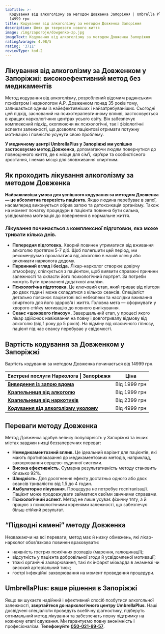 ```yaml
---
tabTitle: >-
  Кодування від алкоголізму за методом Довженка Запоріжжя | Umbrella Plus | Від
  14999 грн
title: Кодування від алкоголізму за методом Довженка Запоріжжя
description: Шлях до тверезого нового життя
image: /img/zaporoje/dowgenko-zp.jpg
imageText: Кодування від алкоголізму за методом Довженка Запоріжжя
ratingAvarage: 4.98/5
rating: '3711'
reviewType: kod-2
---
```


## Лікування від алкоголізму за Довженком у Запоріжжі: високоефективний метод без медикаментів

Метод кодування від алкоголізму, розроблений відомим радянським психіатром і наркологом А.Р. Довженком понад 35 років тому, залишається одним із найефективніших і найзатребуваніших. Сьогодні цей підхід, заснований на психотерапевтичному впливі, застосовується в кращих наркологічних центрах усього світу. Він забезпечує комплексний підхід, охоплюючи як психологічні, так і фізіологічні аспекти залежності, що дозволяє пацієнтові отримати потужну мотивацію і повністю усунути свою проблему.

**У медичному центрі UmbrellaPlus у Запоріжжі ми успішно застосовуємо метод Довженка,** допомагаючи людям повернутися до повноцінного життя, де є місце для сім’ї, кар’єри та особистісного зростання, і немає місця для зловживання спиртним.

## Як проходить лікування алкоголізму за методом Довженка

**Найважливіша умова для успішного кодування за методом Довженка — це абсолютна тверезість пацієнта.** Якщо людина перебуває в запої, насамперед виконується обрив запою та детоксикація організму. Також на момент початку процедури в пацієнта повинна бути сильна, усвідомлена мотивація до повернення в нормальне життя.

### Лікування починається з комплексної підготовки, яка може тривати кілька днів.

* **Попередня підготовка.** Хворий повинен утриматися від вживання алкоголю протягом 5-7 діб. Щоб полегшити цей період, ми рекомендуємо прокапатися від алкоголю в нашій клініці або викликати нарколога додому.
* **Первинний огляд і бесіда.** Лікар-нарколог створює довірчу атмосферу, спілкується з пацієнтом, щоб виявити справжні причини залежності та скласти його психологічний портрет. За потреби можуть бути призначені додаткові аналізи.
* **Психологічна підготовка.** Це ключовий етап, який триває від півтори до двох годин і може складатися з кількох сеансів. Спеціаліст детально пояснює пацієнтові всі небезпеки та наслідки вживання спиртного для його здоров’я і життя. Головна мета — сформувати у хворого стійку мотивацію до повного вилікування.
* **Сеанс «шокового гіпнозу».** Завершальний етап, у процесі якого лікар здійснює навіювання на повну і довготривалу відмову від алкоголю (від 1 року до 5 років). На відміну від класичного гіпнозу, пацієнт під час сеансу перебуває у свідомості.

## Вартість кодування за Довженком у Запоріжжі

Вартість кодування за методом Довженка починається від 14999 грн.

| Екстрені послуги Нарколога \| Запоріжжя                                                                    | Ціна         |
| ---------------------------------------------------------------------------------------------------------- | ------------ |
| **[Виведення із запою вдома](Vivod-iz-zapoia-na-domy-zaporozhye-ua)**                                      | Від 1999 грн |
| **[Крапельниця від алкоголю](Kapelnica_ot_alkogola_na_domy_zaporozhye-ua)**                                | Від 1999 грн |
| **[Крапельниця від наркотиків](https://umbrella-plus.com.ua/uk/zaporozie/kapelnica-ot-narkotikov-zp-ua/)** | Від 2399 грн |
| **[Кодування від алкоголізму уколому](https://umbrella-plus.com.ua/uk/zaporozie/kod-ot-alkogolia-zp_ua/)** | Від 4999 грн |

## Переваги методу Довженка

Метод Довженка здобув велику популярність у Запоріжжі та інших містах завдяки низці беззаперечних переваг:

* **Немедикаментозний вплив.** Це ідеальний варіант для пацієнтів, які мають протипоказання до медикаментозних методів, наприклад, захворювання серцево-судинної системи.
* **Висока ефективність.** Сумарна результативність методу становить близько 92%.
* **Швидкість.** Для досягнення ефекту достатньо одного або двох сеансів тривалістю від 1,5 до 4 годин.
* **Амбулаторне лікування.** Процедура не потребує госпіталізації. Пацієнт може продовжувати займатися своїми звичними справами.
* **Психологічний аспект.** Метод не лише усуває фізичну тягу, а й працює з психологічними коренями залежності, що забезпечує більш стійкий результат.

## “Підводні камені” методу Довженка

Незважаючи на всі переваги, метод має й низку обмежень, які лікар-нарколог обов’язково повинен враховувати:

* наявність гострих психічних розладів (марення, галюцинації);
* відсутність у пацієнта добровільної згоди й усвідомленої мотивації;
* тяжкі органічні захворювання, такі як інфаркт міокарда в анамнезі чи високий артеріальний тиск;
* гострі інфекційні захворювання на момент проведення процедури.

## UmbrellaPlus: ваше рішення в Запоріжжі

Якщо ви шукаєте надійний і ефективний спосіб позбутися алкогольної залежності, **звертайтеся до наркологічного центру UmbrellaPlus.** Наші досвідчені спеціалісти проведуть всебічну діагностику, підберуть оптимальний метод лікування та забезпечать повну підтримку на кожному етапі одужання. Ми гарантуємо повну анонімність і професіоналізм. **Телефонуйте** **[050-021-69-57](tel:0500216957)**.
